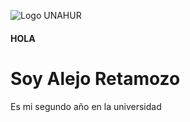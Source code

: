 ![Logo UNAHUR](./assets/UNAHUR.png)

#### HOLA
# Soy Alejo Retamozo
Es mi segundo año en la universidad
